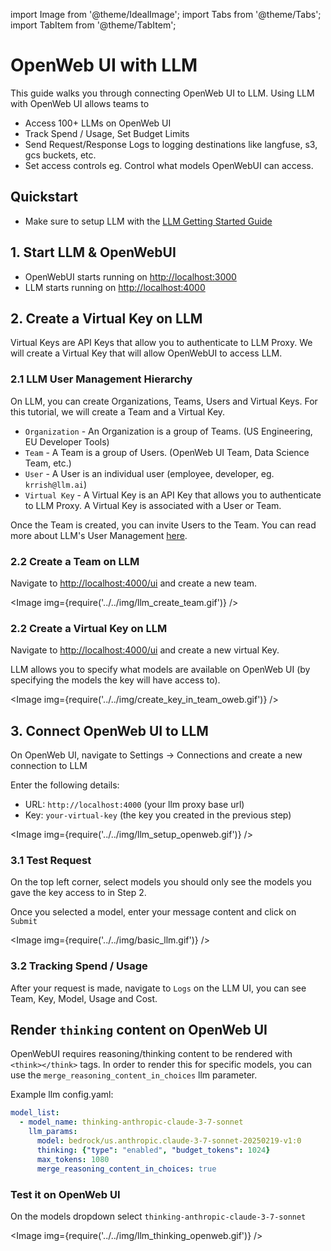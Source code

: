 import Image from '@theme/IdealImage';
import Tabs from '@theme/Tabs';
import TabItem from '@theme/TabItem';

# OpenWeb UI with LLM

This guide walks you through connecting OpenWeb UI to LLM. Using LLM with OpenWeb UI allows teams to 
- Access 100+ LLMs on OpenWeb UI
- Track Spend / Usage, Set Budget Limits 
- Send Request/Response Logs to logging destinations like langfuse, s3, gcs buckets, etc.
- Set access controls eg. Control what models OpenWebUI can access.

## Quickstart

- Make sure to setup LLM with the [LLM Getting Started Guide](https://docs.llm.ai/docs/proxy/docker_quick_start)


## 1. Start LLM & OpenWebUI

- OpenWebUI starts running on [http://localhost:3000](http://localhost:3000)
- LLM starts running on [http://localhost:4000](http://localhost:4000)


## 2. Create a Virtual Key on LLM

Virtual Keys are API Keys that allow you to authenticate to LLM Proxy. We will create a Virtual Key that will allow OpenWebUI to access LLM.

### 2.1 LLM User Management Hierarchy

On LLM, you can create Organizations, Teams, Users and Virtual Keys. For this tutorial, we will create a Team and a Virtual Key.

- `Organization` - An Organization is a group of Teams. (US Engineering, EU Developer Tools)
- `Team` - A Team is a group of Users. (OpenWeb UI Team, Data Science Team, etc.)
- `User` - A User is an individual user (employee, developer, eg. `krrish@llm.ai`)
- `Virtual Key` - A Virtual Key is an API Key that allows you to authenticate to LLM Proxy. A Virtual Key is associated with a User or Team.

Once the Team is created, you can invite Users to the Team. You can read more about LLM's User Management [here](https://docs.llm.ai/docs/proxy/user_management_heirarchy).

### 2.2 Create a Team on LLM

Navigate to [http://localhost:4000/ui](http://localhost:4000/ui) and create a new team.

<Image img={require('../../img/llm_create_team.gif')} />

### 2.2 Create a Virtual Key on LLM

Navigate to [http://localhost:4000/ui](http://localhost:4000/ui) and create a new virtual Key. 

LLM allows you to specify what models are available on OpenWeb UI (by specifying the models the key will have access to).

<Image img={require('../../img/create_key_in_team_oweb.gif')} />

## 3. Connect OpenWeb UI to LLM

On OpenWeb UI, navigate to Settings -> Connections and create a new connection to LLM

Enter the following details:
- URL: `http://localhost:4000` (your llm proxy base url)
- Key: `your-virtual-key` (the key you created in the previous step)

<Image img={require('../../img/llm_setup_openweb.gif')} />

### 3.1 Test Request

On the top left corner, select models you should only see the models you gave the key access to in Step 2.

Once you selected a model, enter your message content and click on `Submit`

<Image img={require('../../img/basic_llm.gif')} />

### 3.2 Tracking Spend / Usage

After your request is made, navigate to `Logs` on the LLM UI, you can see Team, Key, Model, Usage and Cost.

<!-- <Image img={require('../../img/llm_logs_openweb.gif')} /> -->



## Render `thinking` content on OpenWeb UI

OpenWebUI requires reasoning/thinking content to be rendered with `<think></think>` tags. In order to render this for specific models, you can use the `merge_reasoning_content_in_choices` llm parameter.

Example llm config.yaml:

```yaml
model_list:
  - model_name: thinking-anthropic-claude-3-7-sonnet
    llm_params:
      model: bedrock/us.anthropic.claude-3-7-sonnet-20250219-v1:0
      thinking: {"type": "enabled", "budget_tokens": 1024}
      max_tokens: 1080
      merge_reasoning_content_in_choices: true
```

### Test it on OpenWeb UI

On the models dropdown select `thinking-anthropic-claude-3-7-sonnet`

<Image img={require('../../img/llm_thinking_openweb.gif')} />




